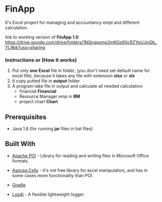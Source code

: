 # FinApp
It's Excel project for managing and accountancy empl and different calculation.

link to working version of **FinApp 1.0**
https://drive.google.com/drive/folders/1NQngpxmp2mKGz60cRZYqUJnjQk_YL9bk?usp=sharing

### Instructions or (How it works)
1. Put only **one Excel** file in folder, (you don't need set default name for excel file), because it takes any file with extension **xlsx** or **xlx**
2. It copy putted file in **output** folder
3. A program take file in output and calculate all needed calculation:
    * financial    **Financial**       
    * Resource Manager emp  in **RM**
    * project chart  **Chart**


 ## Prerequisites
 * Java 1.8  (for running **jar** files in bat files)
  
## Built With
  * [Apache POI](https://poi.apache.org/) - Library for reading and writing files in Microsoft Office formats.
  * [Aspose.Cells](https://products.aspose.com/cells/java) - it's not free library for excel manipulation, and has in some cases more functionality than POI. 
  
  * [Gradle](https://gradle.org/)
  * [Log4j](https://logging.apache.org/log4j/2.x/) - A flexible lightweight logger.
 
 